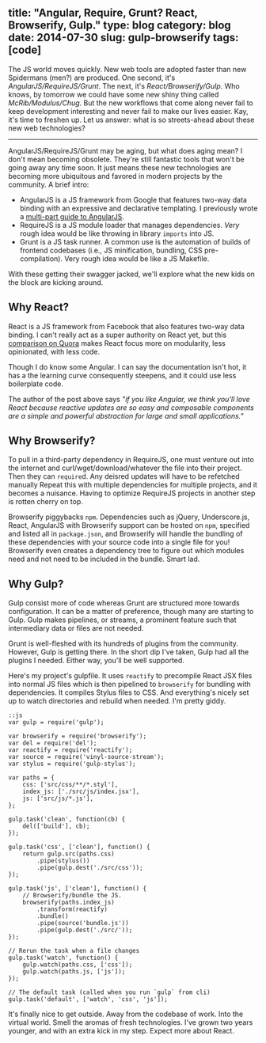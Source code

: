 title: "Angular, Require, Grunt? React, Browserify, Gulp."
type: blog
category: blog
date: 2014-07-30
slug: gulp-browserify
tags: [code]
---

The JS world moves quickly. New web tools are adopted faster than new
Spidermans (men?) are produced. One second, it's *AngularJS/RequireJS/Grunt*.
The next, it's *React/Browserify/Gulp*. Who knows, by tomorrow we could have
some new shiny thing called *McRib/Modulus/Chug*. But the new workflows that
come along never fail to keep development interesting and never fail to make
our lives easier. Kay, it's time to freshen up. Let us answer: what is so
streets-ahead about these new web technologies?

---

AngularJS/RequireJS/Grunt may be aging, but what does aging mean?  I don't mean
becoming obsolete. They're still fantastic tools that won't be going away any
time soon. It just means these new technologies are becoming more ubiquitous
and favored in modern projects by the community. A brief intro:

- AngularJS is a JS framework from Google that features two-way data binding
  with an expressive and declarative templating. I previously wrote a [multi-part guide
  to AngularJS](http://ngokevin/blog/angular-1).
- RequireJS is a JS module loader that manages dependencies. *Very* rough idea
  would be like throwing in library ```imports``` into JS.
- Grunt is a JS task runner. A common use is the automation of builds of
  frontend codebases (i.e., JS minification, bundling, CSS pre-compilation).
  Very rough idea would be like a JS Makefile.

With these getting their swagger jacked, we'll explore what the new kids on the
block are kicking around.

## Why React?

React is a JS framework from Facebook that also features two-way data binding.
I can't really act as a super authority on React yet, but this [comparison on
Quora](http://www.quora.com/Pete-Hunt/Posts/Facebooks-React-vs-AngularJS-A-Closer-Look)
makes React focus more on modularity, less opinionated, with less code.

Though I do know some Angular. I can say the documentation isn't hot, it has a
the learning curve consequently steepens, and it could use less boilerplate
code.

The author of the post above says *"if you like Angular, we think you'll love
React because reactive updates are so easy and composable components are a
simple and powerful abstraction for large and small applications."*

## Why Browserify?

To pull in a third-party dependency in RequireJS, one must venture out into the
internet and curl/wget/download/whatever the file into their project. Then they
can ```require```d. Any deisred updates will have to be refetched manually
Repeat this with multiple dependencies for multiple projects, and it becomes
a nuisance. Having to optimize RequireJS projects in another step is rotten
cherry on top.

Browserify piggybacks ```npm```. Dependencies such as jQuery, Underscore.js,
React, AngularJS with Browserify support can be hosted on ```npm```, specified
and listed all in ```package.json```, and Browserify will handle the bundling
of these dependencies with your source code into a single file for you!
Browserify even creates a dependency tree to figure out which modules need and
not need to be included in the bundle. Smart lad.

## Why Gulp?

Gulp consist more of code whereas Grunt are structured more towards
configuration. It can be a matter of preference, though many are starting to
Gulp. Gulp makes pipelines, or streams, a prominent feature such that
intermediary data or files are not needed.

Grunt is well-fleshed with its hundreds of plugins from the community. However,
Gulp is getting there. In the short dip I've taken, Gulp had all the plugins I
needed. Either way, you'll be well supported.

Here's my project's gulpfile. It uses ```reactify``` to precompile React JSX
files into normal JS files which is then pipelined to ```browserify``` for
bundling with dependencies. It compiles Stylus files to CSS. And everything's
nicely set up to watch directories and rebuild when needed. I'm pretty giddy.

    ::js
    var gulp = require('gulp');

    var browserify = require('browserify');
    var del = require('del');
    var reactify = require('reactify');
    var source = require('vinyl-source-stream');
    var stylus = require('gulp-stylus');

    var paths = {
        css: ['src/css/**/*.styl'],
        index_js: ['./src/js/index.jsx'],
        js: ['src/js/*.js'],
    };

    gulp.task('clean', function(cb) {
        del(['build'], cb);
    });

    gulp.task('css', ['clean'], function() {
        return gulp.src(paths.css)
            .pipe(stylus())
            .pipe(gulp.dest('./src/css'));
    });

    gulp.task('js', ['clean'], function() {
        // Browserify/bundle the JS.
        browserify(paths.index_js)
            .transform(reactify)
            .bundle()
            .pipe(source('bundle.js'))
            .pipe(gulp.dest('./src/'));
    });

    // Rerun the task when a file changes
    gulp.task('watch', function() {
        gulp.watch(paths.css, ['css']);
        gulp.watch(paths.js, ['js']);
    });

    // The default task (called when you run `gulp` from cli)
    gulp.task('default', ['watch', 'css', 'js']);

It's finally nice to get outside. Away from the codebase of work. Into the
virtual world. Smell the aromas of fresh technologies. I've grown two years
younger, and with an extra kick in my step. Expect more about React.
